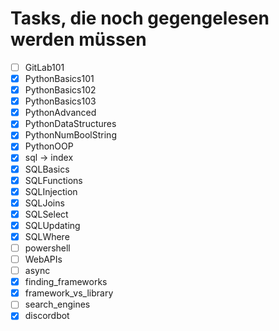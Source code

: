# Tasks, die noch gegengelesen werden müssen

- [ ] GitLab101
- [x] PythonBasics101
- [x] PythonBasics102
- [x] PythonBasics103
- [x] PythonAdvanced
- [x] PythonDataStructures
- [x] PythonNumBoolString
- [x] PythonOOP
- [x] sql -> index
- [x] SQLBasics
- [x] SQLFunctions
- [x] SQLInjection
- [x] SQLJoins
- [x] SQLSelect
- [x] SQLUpdating
- [x] SQLWhere
- [ ] powershell
- [ ] WebAPIs
- [ ] async
- [x] finding_frameworks
- [x] framework_vs_library
- [ ] search_engines
- [x] discordbot
